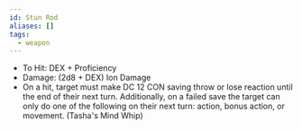 ```yaml
---
id: Stun Rod
aliases: []
tags:
  - weapon
---
```


- To Hit: DEX + Proficiency
- Damage: (2d8 + DEX) Ion Damage
- On a hit, target must make DC 12 CON saving throw or lose reaction until the end of their next turn. Additionally, on a failed save the target can only do one of the following on their next turn: action, bonus action, or movement. (Tasha's Mind Whip)
